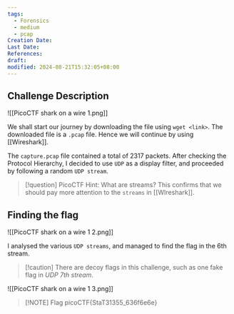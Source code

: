 ```yaml
---
tags:
  - Forensics
  - medium
  - pcap
Creation Date: 
Last Date: 
References: 
draft: 
modified: 2024-08-21T15:32:05+08:00
---
```

## Challenge Description

![[PicoCTF shark on a wire 1.png]]

We shall start our journey by downloading the file using `wget <link>`. The downloaded file is a `.pcap` file. Hence we will continue by using [[Wireshark]].

The `capture.pcap` file contained a total of 2317 packets. After checking the Protocol Hierarchy, I decided to use `UDP` as a display filter, and proceeded by following a random `UDP stream`.

>[!question] PicoCTF Hint: What are streams?
>This confirms that we should pay more attention to the `streams` in [[WIreshark]].

## Finding the flag

![[PicoCTF shark on a wire 1 2.png]]

I analysed the various `UDP streams`, and managed to find the flag in the 6th stream. 

>[!caution] There are decoy flags in this challenge, such as one fake flag in _UDP 7th stream_. 

![[PicoCTF shark on a wire 1 3.png]]

> [!NOTE] Flag
>picoCTF{StaT31355_636f6e6e}

